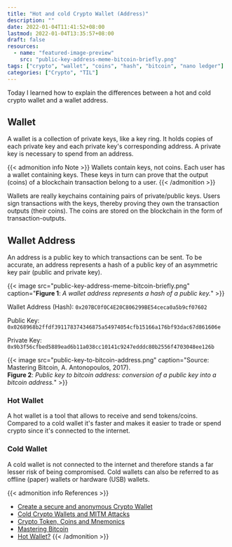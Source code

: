 ```yaml
---
title: "Hot and cold Crypto Wallet (Address)"
description: ""
date: 2022-01-04T11:41:52+08:00
lastmod: 2022-01-04T13:35:57+08:00
draft: false
resources:
  - name: "featured-image-preview"
    src: "public-key-address-meme-bitcoin-briefly.png"
tags: ["crypto", "wallet", "coins", "hash", "bitcoin", "nano ledger"]
categories: ["Crypto", "TIL"]
---
```


Today I learned how to explain the differences between a hot and cold crypto wallet and a wallet address.

<!--more-->

## Wallet

A wallet is a collection of private keys, like a key ring. It holds copies of each private key and each private key's corresponding address. A private key is necessary to spend from an address.

{{< admonition info Note >}}
Wallets contain keys, not coins. Each user has a wallet containing keys. These keys in turn can prove that the output (coins) of a blockchain transaction belong to a user.
{{< /admonition >}}

Wallets are really keychains containing pairs of private/public keys. Users sign transactions with the keys, thereby proving they own the transaction outputs (their coins). The coins are stored on the blockchain in the form of transaction-outputs.

## Wallet Address

An address is a public key to which transactions can be sent. To be accurate, an address represents a hash of a public key of an asymmetric key pair (public and private key).

{{< image src="public-key-address-meme-bitcoin-briefly.png" caption="**Figure 1**: *A wallet address represents a hash of a public key.*" >}}

Wallet Address (Hash): `0x207BC0f0C4E20C806299BE54ceca0a5b9cf07602`

Public Key: `0x0268968b2ffdf391178374346875a54974054cfb15166a176bf93dac67d861606e`

Private Key: `0x9b3f56cfbed5889ead6b11a038cc10141c9247edddc80b2556f4703048ee126b`

{{< image src="public-key-to-bitcoin-address.png" caption="Source: Mastering Bitcoin, A. Antonopoulos, 2017). <br> **Figure 2**: *Public key to bitcoin address: conversion of a public key into a bitcoin address.*" >}}

### Hot Wallet

A hot wallet is a tool that allows to receive and send tokens/coins. Compared to a cold wallet it's faster and makes it easier to trade or spend crypto since it's connected to the internet.

### Cold Wallet

A cold wallet is not connected to the internet and therefore stands a far lesser risk of being compromised. Cold wallets can also be referred to as offline (paper) wallets or hardware (USB) wallets.

{{< admonition info References >}}

- [Create a secure and anonymous Crypto Wallet](../create-a-secure-and-anonymous-wallet-address/)
- [Cold Crypto Wallets and MITM Attacks](../cold-crypto-wallets-and-mitm-attacks/)
- [Crypto Token, Coins and Mnemonics](../crypto-token-coins-and-mnemonics/)
- [Mastering Bitcoin](https://www.oreilly.com/library/view/mastering-bitcoin/9781491902639/ch04.html)
- [Hot Wallet?](https://www.investopedia.com/terms/h/hot-wallet.asp)
  {{< /admonition >}}
